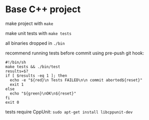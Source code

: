 # Base C++ project

make project with `make`

make unit tests with `make tests`

all binaries dropped in `./bin`

recommend running tests before commit using pre-push git hook:

```
#!/bin/sh
make tests && ./bin/test
results=$?
if [ $results -eq 1 ]; then
  echo -e "${red}\n Tests FAILED\n\n commit aborted${reset}"
  exit 1
else
  echo "${green}\nOK\n${reset}"
fi
exit 0
```
tests require CppUnit: `sudo apt-get install libcppunit-dev`
